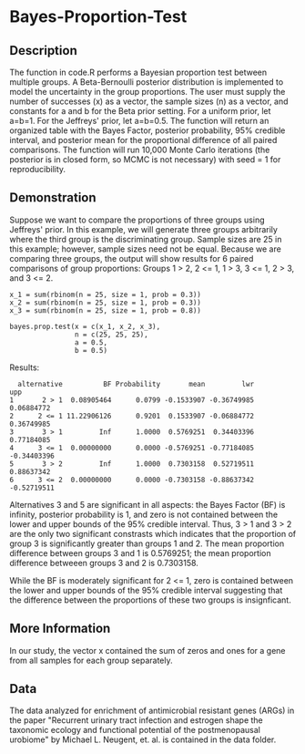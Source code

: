 # Bayes-Proportion-Test
## Description
The function in code.R performs a Bayesian proportion test between multiple groups.  A Beta-Bernoulli posterior distribution is implemented to model the uncertainty in the group proportions. The user must supply the number of successes (x) as a vector, the sample sizes (n) as a vector, and constants for a and b for the Beta prior setting. For a uniform prior, let a=b=1. For the Jeffreys' prior, let a=b=0.5. The function will return an organized table with the Bayes Factor, posterior probability, 95% credible interval, and posterior mean for the proportional difference of all paired comparisons.  The function will run 10,000 Monte Carlo iterations (the posterior is in closed form, so MCMC is not necessary) with seed = 1 for reproducibility.  

## Demonstration

Suppose we want to compare the proportions of three groups using Jeffreys' prior.  In this example, we will generate three groups arbitrarily where the third group is the discriminating group.  Sample sizes are 25 in this example; however, sample sizes need not be equal. Because we are comparing three groups, the output will show results for 6 paired comparisons of group proportions: Groups 1 > 2, 2 <= 1, 1 > 3, 3 <= 1, 2 > 3, and 3 <= 2.

```
x_1 = sum(rbinom(n = 25, size = 1, prob = 0.3))
x_2 = sum(rbinom(n = 25, size = 1, prob = 0.3))
x_3 = sum(rbinom(n = 25, size = 1, prob = 0.8))

bayes.prop.test(x = c(x_1, x_2, x_3),
                n = c(25, 25, 25),
                a = 0.5,
                b = 0.5)
```

Results:
```
  alternative          BF Probability       mean         lwr         upp
1       2 > 1  0.08905464      0.0799 -0.1533907 -0.36749985  0.06884772
2      2 <= 1 11.22906126      0.9201  0.1533907 -0.06884772  0.36749985
3       3 > 1         Inf      1.0000  0.5769251  0.34403396  0.77184085
4      3 <= 1  0.00000000      0.0000 -0.5769251 -0.77184085 -0.34403396
5       3 > 2         Inf      1.0000  0.7303158  0.52719511  0.88637342
6      3 <= 2  0.00000000      0.0000 -0.7303158 -0.88637342 -0.52719511
```

Alternatives 3 and 5 are significant in all aspects: the Bayes Factor (BF) is infinity, posterior probability is 1, and zero is not contained between the lower and upper bounds of the 95% credible interval.  Thus, 3 > 1 and 3 > 2 are the only two significant constrasts which indicates that the proportion of group 3 is significantly greater than groups 1 and 2.  The mean proportion difference between groups 3 and 1 is 0.5769251; the mean proportion difference betweeen groups 3 and 2 is 0.7303158.  

While the BF is moderately significant for 2 <= 1, zero is contained between the lower and upper bounds of the 95% credible interval suggesting that the difference between the proportions of these two groups is insignficant.  


## More Information

In our study, the vector x contained the sum of zeros and ones for a gene from all samples for each group separately.

## Data

The data analyzed for enrichment of antimicrobial resistant genes (ARGs) in the paper "Recurrent urinary tract infection and estrogen shape the taxonomic ecology and functional potential of the postmenopausal urobiome" by Michael L. Neugent, et. al. is contained in the data folder. 

